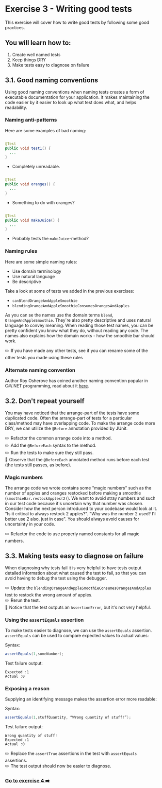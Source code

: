 # Exercise 3 - Writing good tests

This exercise will cover how to write good tests by following some good practices.

## You will learn how to:

1. Create well named tests
2. Keep things DRY
3. Make tests easy to diagnose on failure

## 3.1. Good naming conventions

Using good naming conventions when naming tests creates a form of executable documentation for your application. It
makes maintaining the code easier by it easier to look up what test does what, and helps readability.

### Naming anti-patterns

Here are some examples of bad naming:

```java

@Test
public void test1() {
  ...
}
```

- Completely unreadable.

```java

@Test
public void oranges() {
  ...
}
```

- Something to do with oranges?

```java

@Test
public void makeJuice() {
  ...
}
```

- Probably tests the `makeJuice`-method?

### Naming rules

Here are some simple naming rules:

- Use domain terminology
- Use natural language
- Be descriptive

Take a look at some of tests we added in the previous exercises:

- `canBlendOrangeAndAppleSmoothie`
- `blendingOrangeAndAppleSmoothieConsumesOrangesAndApples`

As you can se the names use the domain terms `blend`, `OrangeAndAppleSmoothie`. They´re also pretty descriptive and uses
natural language to convey meaning. When reading those test names, you can be pretty confident you know what they do,
without reading any code. The names also explains how the domain works - how the smoothie bar should work.

:pencil2: If you have made any other tests, see if you can rename some of the other tests you made using these rules

### Alternate naming convention

Author Roy Osherove has coined another naming convention popular in C#/.NET programming, read about
it [here](http://osherove.com/blog/2005/4/3/naming-standards-for-unit-tests.html).

## 3.2. Don't repeat yourself

You may have noticed that the arrange-part of the tests have some duplicated code. Often the arrange-part of tests for a
particular class/method may have overlapping code. To make the arrange code more DRY, we can utilize the `@Before`
annotation provided by JUnit.

:pencil2: Refactor the common arrange code into a method.  
:pencil2: Add the `@BeforeEach` syntax to the method.  
:pencil2: Run the tests to make sure they still pass.  
:book: Observe that the `@BeforeEach` annotated method runs before each test (the tests still passes, as before).

### Magic numbers

The arrange code we wrote contains some "magic numbers" such as the number of apples and oranges restocked before making
a smoothie (`smoothieBar.restockApples(2)`). We want to avoid stray numbers and such in our test code because it's
uncertain why that number was chosen. Consider how the next person introduced to your codebase would look at it. "Is it
critical to always restock 2 apples?". "Why was the number 2 used? I'll better use 2 also, just in case". You should
always avoid causes for uncertainty in your code.

:pencil2: Refactor the code to use properly named constants for all magic numbers.

## 3.3. Making tests easy to diagnose on failure

When diagnosing why tests fail it is very helpful to have tests output detailed information about what caused the test
to fail, so that you can avoid having to debug the test using the debugger.

:pencil2: Update the `blendingOrangeAndAppleSmoothieConsumesOrangesAndApples` test to restock the wrong amount of
apples.  
:pencil2: Rerun the test.  
:book: Notice that the test outputs an `AssertionError`, but it's not very helpful.

### Using the `assertEquals` assertion

To make tests easier to diagnose, we can use the `assertEquals` assertion. `assertEquals` can be used to compare
expected values to actual values:

Syntax:

```java
assertEquals(1,someNumber);
```

Test failure output:

```
Expected :1
Actual :0
```

### Exposing a reason

Supplying an identifying message makes the assertion error more readable:

Syntax:

```java
assertEquals(1,stuffQuantity, “Wrong quantity of stuff!”);
```

Test failure output:

```
Wrong quantity of stuff!
Expected :1
Actual :0
```

:pencil2: Replace the `assertTrue` assertions in the test with `assertEquals` assertions.  
:pencil2: The test output should now be easier to diagnose.

### [Go to exercise 4 :arrow_right:](exercise-4.md)
